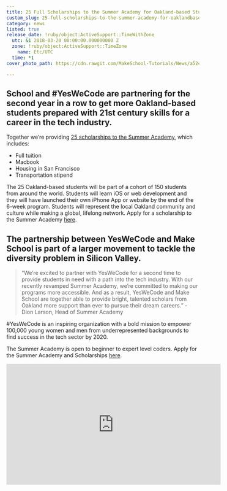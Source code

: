 ```yaml
---
title: 25 Full Scholarships to the Summer Academy for Oakland-based Students
custom_slug: 25-full-scholarships-to-the-summer-academy-for-oaklandbased-students
category: news
listed: true
release_date: !ruby/object:ActiveSupport::TimeWithZone
  utc: &1 2018-03-20 00:00:00.000000000 Z
  zone: !ruby/object:ActiveSupport::TimeZone
    name: Etc/UTC
  time: *1
cover_photo_path: https://cdn.rawgit.com/MakeSchool-Tutorials/News/a52c1e5ac9683f828bb3990d01dc2bc38449423b//55aab329-5d09-4559-b9bb-755a91d22f4c/cover_photo.jpeg

---
```

## School and #YesWeCode are partnering for the second year in a row to get more Oakland-based students prepared with 21st century skills for a career in the tech industry. 

Together we’re providing [25 scholarships to the Summer Academy](https://www.makeschool.com/summer-academy/san-francisco/?code=Yeswecode2018), which includes:

- Full tuition 
- Macbook 
- Housing in San Francisco 
- Transportation stipend 
  

The 25 Oakland-based students will be part of a cohort of 150 students from around the world.  Students will learn iOS or web development and they will have launched their own iPhone App or website by the end of the 6-week program. Students will represent the local Oakland community and culture while making a global, lifelong network. Apply for a scholarship to the Summer Academy [here](https://www.makeschool.com/apply?code=Yeswecode2018).

## The partnership between YesWeCode and Make School is part of a larger movement to tackle the diversity problem in Silicon Valley.  

> “We’re excited to partner with YesWeCode for a second time to provide students in need with a path into the tech industry. With our recently revamped Summer Academy, we’re committed to making our programs more accessible. And as a result, YesWeCode and Make School are together able to provide bright, talented scholars from Oakland more support than ever to pursue their dream careers.” -   Dion Larson, Head of Summer Academy 


#YesWeCode is an inspiring organization with a bold mission to empower 100,000 young women and men from underrepresented backgrounds to find success in the tech sector by 2020. 


The Summer Academy is open to beginner to expert level coders. Apply for the Summer Academy and Scholarships [here](https://www.makeschool.com/apply?code=Yeswecode2018).

<iframe width="560" height="315" src="https://www.youtube.com/embed/EiPr3pdnflU" frameborder="0" allow="autoplay; encrypted-media" allowfullscreen></iframe>